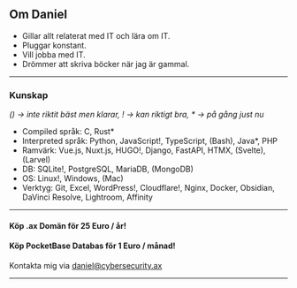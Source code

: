## Om Daniel

- Gillar allt relaterat med IT och lära om IT.
- Pluggar konstant.
- Vill jobba med IT.
- Drömmer att skriva böcker när jag är gammal.

---

### Kunskap

_() -> inte riktit bäst men klarar, ! -> kan riktigt bra, * -> på gång just nu_

- Compiled språk: C, Rust*
- Interpreted språk: Python, JavaScript!, TypeScript, (Bash), Java*, PHP
- Ramvärk: Vue.js, Nuxt.js, HUGO!, Django, FastAPI, HTMX, (Svelte), (Larvel)
- DB: SQLite!, PostgreSQL, MariaDB, (MongoDB) 
- OS: Linux!, Windows, (Mac)
- Verktyg: Git, Excel, WordPress!, Cloudflare!, Nginx, Docker, Obsidian, DaVinci Resolve, Lightroom, Affinity

---

#### Köp .ax Domän för 25 Euro / år!

#### Köp PocketBase Databas för 1 Euro / månad!

Kontakta mig via daniel@cybersecurity.ax

---
